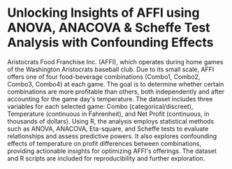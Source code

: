 # Unlocking Insights of AFFI using ANOVA, ANACOVA & Scheffe Test Analysis with Confounding Effects
Aristocrats Food Franchise Inc. (AFFI), which operates during home games of the Washington Aristocrats baseball club. Due to its small scale, AFFI offers one of four food-beverage combinations (Combo1, Combo2, Combo3, Combo4) at each game. The goal is to determine whether certain combinations are more profitable than others, both independently and after accounting for the game day's temperature. The dataset includes three variables for each selected game: Combo (categorical/discreet), Temperature (continuous in Fahrenheit), and Net Profit (continuous, in thousands of dollars). Using R, the analysis employs statistical methods such as ANOVA, ANACOVA, Eta-square, and Scheffe tests to evaluate relationships and assess predictive powers. It also explores confounding effects of temperature on profit differences between combinations, providing actionable insights for optimizing AFFI's offerings. The dataset and R scripts are included for reproducibility and further exploration.
